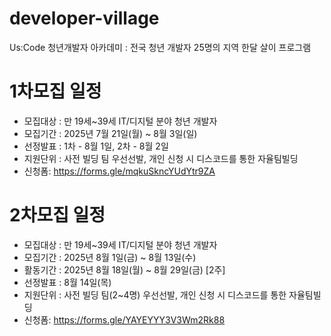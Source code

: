 # developer-village
Us:Code 청년개발자 아카데미 : 전국 청년 개발자 25명의 지역 한달 살이 프로그램

# 1차모집 일정
* 모집대상 : 만 19세~39세 IT/디지털 분야 청년 개발자
* 모집기간 : 2025년 7월 21일(월) ~ 8월 3일(일)
* 선정발표 : 1차 - 8월 1일, 2차 - 8월 2일
* 지원단위 : 사전 빌딩 팀 우선선발, 개인 신청 시 디스코드를 통한 자율팀빌딩
* 신청폼: https://forms.gle/mqkuSkncYUdYtr9ZA

# 2차모집 일정
* 모집대상 : 만 19세~39세 IT/디지털 분야 청년 개발자
* 모집기간 : 2025년 8월 1일(금) ~ 8월 13일(수)
* 활동기간 : 2025년 8월 18일(월) ~ 8월 29일(금) [2주]
* 선정발표 : 8월 14일(목)
* 지원단위 : 사전 빌딩 팀(2~4명) 우선선발, 개인 신청 시 디스코드를 통한 자율팀빌딩
* 신청폼: https://forms.gle/YAYEYYY3V3Wm2Rk88